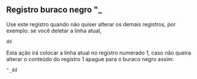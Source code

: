 Registro buraco negro "\_
-------------------------

Use este registro quando não quiser alterar os demais registros, por
exemplo: se você deletar a linha atual,
```
dd
```
Esta ação irá colocar a linha atual no registro numerado 1, caso não
queira alterar o conteúdo do registro 1 apague para o buraco negro
assim:
```
"_dd
```
